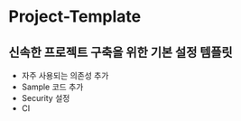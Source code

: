 # Project-Template
## 신속한 프로젝트 구축을 위한 기본 설정 템플릿
 - 자주 사용되는 의존성 추가
 - Sample 코드 추가
 - Security 설정
 - CI
